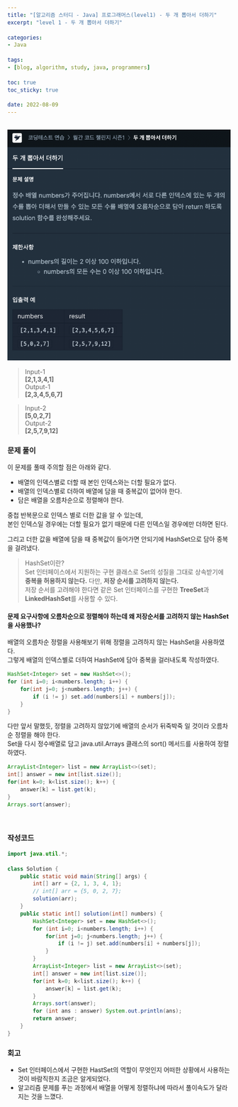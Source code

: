 ```yaml
--- 
title: "[알고리즘 스터디 - Java] 프로그래머스(level1) - 두 개 뽑아서 더하기" 
excerpt: "level 1 - 두 개 뽑아서 더하기" 

categories: 
- Java

tags: 
- [blog, algorithm, study, java, programmers]

toc: true
toc_sticky: true

date: 2022-08-09
--- 
```


<br>

<center><img src="/assets/images/programmers/20220809_01.png"></center>

> Input-1 <br>
**[2,1,3,4,1]** <br>
> Output-1 <br>
**[2,3,4,5,6,7]**

> Input-2 <br>
**[5,0,2,7]** <br>
> Output-2 <br>
**[2,5,7,9,12]**


### 문제 풀이
이 문제를 풀때 주의할 점은 아래와 같다.

- 배열의 인덱스별로 더할 때 본인 인덱스와는 더할 필요가 없다.
- 배열의 인덱스별로 더하여 배열에 담을 때 중복값이 없어야 한다.
- 담은 배열을 오름차순으로 정렬해야 한다.

중첩 반복문으로 인덱스 별로 더한 값을 알 수 있는데, <br>
본인 인덱스일 경우에는 더할 필요가 없기 때문에 다른 인덱스일 경우에만 더하면 된다.

그리고 더한 값을 배열에 담을 때 중복값이 들어가면 안되기에 HashSet으로 담아 중복을 걸려냈다.

> HashSet이란? <br>
Set 인터페이스에서 지원하는 구현 클래스로 Set의 성질을 그대로 상속받기에 **중복을 허용하지 않는다.**
다만, **저장 순서를 고려하지 않는다.** <br>
저장 순서를 고려해야 한다면 같은 Set 인터페이스를 구현한 **TreeSet**과 **LinkedHashSet**를 사용할 수 있다.

#### 문제 요구사항에 오름차순으로 정렬해야 하는데 왜 저장순서를 고려하지 않는 HashSet을 사용했나?
배열의 오름차순 정렬을 사용해보기 위해 정렬을 고려하지 않는 HashSet을 사용하였다. <br>
그렇게 배열의 인덱스별로 더하여 HashSet에 담아 중복을 걸러내도록 작성하였다.

```java
HashSet<Integer> set = new HashSet<>();
for (int i=0; i<numbers.length; i++) {
    for(int j=0; j<numbers.length; j++) {
        if (i != j) set.add(numbers[i] + numbers[j]);
    }
}
```

다만 앞서 말했듯, 정렬을 고려하지 않았기에 배열의 순서가 뒤죽박죽 일 것이라 오름차순 정렬을 해야 한다. <br>
Set을 다시 정수배열로 담고 java.util.Arrays 클래스의 sort() 메서드를 사용하여 정렬하였다.

```java
ArrayList<Integer> list = new ArrayList<>(set);
int[] answer = new int[list.size()];
for(int k=0; k<list.size(); k++) {
    answer[k] = list.get(k);
}
Arrays.sort(answer);
```

<br>

### 작성코드
```java
import java.util.*;

class Solution {
    public static void main(String[] args) {
        int[] arr = {2, 1, 3, 4, 1};
        // int[] arr = {5, 0, 2, 7};
        solution(arr);
    }
    public static int[] solution(int[] numbers) {
        HashSet<Integer> set = new HashSet<>();
        for (int i=0; i<numbers.length; i++) {
            for(int j=0; j<numbers.length; j++) {
                if (i != j) set.add(numbers[i] + numbers[j]);
            }
        }
        ArrayList<Integer> list = new ArrayList<>(set);
        int[] answer = new int[list.size()];
        for(int k=0; k<list.size(); k++) {
            answer[k] = list.get(k);
        }
        Arrays.sort(answer);
        for (int ans : answer) System.out.println(ans);
        return answer;
    }
}
```

### 회고
- Set 인터페이스에서 구현한 HastSet의 역할이 무엇인지 어떠한 상황에서 사용하는 것이 바람직한지 조금은 알게되었다.
- 알고리즘 문제를 푸는 과정에서 배열을 어떻게 정렬하냐에 따라서 풀이속도가 달라지는 것을 느꼈다.
